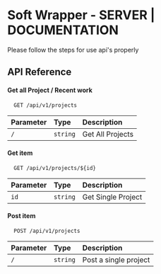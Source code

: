 
# Soft Wrapper - SERVER | DOCUMENTATION

Please follow the steps for use api's properly


## API Reference

#### Get all Project / Recent work

```http
  GET /api/v1/projects
```

| Parameter | Type     | Description                |
| :-------- | :------- | :------------------------- |
| `/` | `string` | Get All Projects |

#### Get item

```http
  GET /api/v1/projects/${id}
```

| Parameter | Type     | Description                       |
| :-------- | :------- | :-------------------------------- |
| `id`      | `string` | Get Single Project |

#### Post item
```http
  POST /api/v1/projects
```

| Parameter | Type     | Description                       |
| :-------- | :------- | :-------------------------------- |
| `/`      | `string` | Post a single project |




